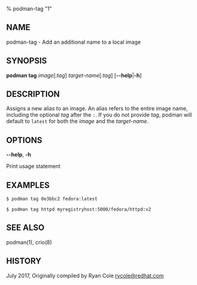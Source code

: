 % podman-tag "1"

## NAME
podman\-tag - Add an additional name to a local image

## SYNOPSIS
**podman tag** *image*[:*tag*] *target-name*[:*tag*]
[**--help**|**-h**]

## DESCRIPTION
Assigns a new alias to an image.  An alias refers to the entire image name, including the optional
*tag* after the `:`.  If you do not provide *tag*, podman will default to `latest` for both
the *image* and the *target-name*.

## OPTIONS

**--help**, **-h**

Print usage statement

## EXAMPLES

```
$ podman tag 0e3bbc2 fedora:latest

$ podman tag httpd myregistryhost:5000/fedora/httpd:v2
```


## SEE ALSO
podman(1), crio(8)

## HISTORY
July 2017, Originally compiled by Ryan Cole <rycole@redhat.com>
